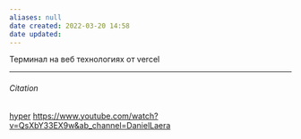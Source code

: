 ```yaml
---
aliases: null
date created: 2022-03-20 14:58
date updated:
---
```


Терминал на веб технологиях от vercel

---

###### Citation

[hyper](https://github.com/vercel/hyper)
https://www.youtube.com/watch?v=QsXbY33EX9w&ab_channel=DanielLaera